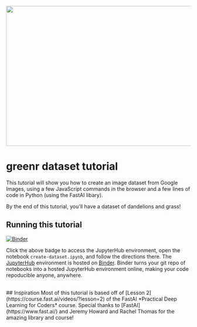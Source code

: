 

<p align="center">
  <a href="url"><img src="https://cdn.pixabay.com/photo/2018/05/20/16/13/dandelion-3416140_960_720.jpg" align="middle" height="383" width="640" ></a>
</p>

# greenr dataset tutorial
This tutorial will show you how to create an image dataset from Google Images, using a few JavaScript commands in the browser and a few lines of code in Python (using the FastAI libary).

By the end of this tutorial, you'll have a dataset of dandelions and grass!

## Running this tutorial
[![Binder](https://mybinder.org/badge_logo.svg)](https://mybinder.org/v2/gh/btphan95/greenr-dataset-empty/3734a89)


Click the above badge to access the JupyterHub environment, open the notebook `create-dataset.ipynb`, and follow the directions there. The [JupyterHub](https://jupyterhub.readthedocs.io/en/stable/) environment is hosted on [Binder](https://mybinder.org/). Binder turns your git repo of notebooks into a hosted JupyterHub environment online, making your code repoducible anyone, anywhere. 

<br>
## Inspiration
Most of this tutorial is based off of [Lesson 2](https://course.fast.ai/videos/?lesson=2) of the FastAI *Practical Deep Learning for Coders* course. Special thanks to [FastAI](https://www.fast.ai/) and Jeremy Howard and Rachel Thomas for the amazing library and course!
